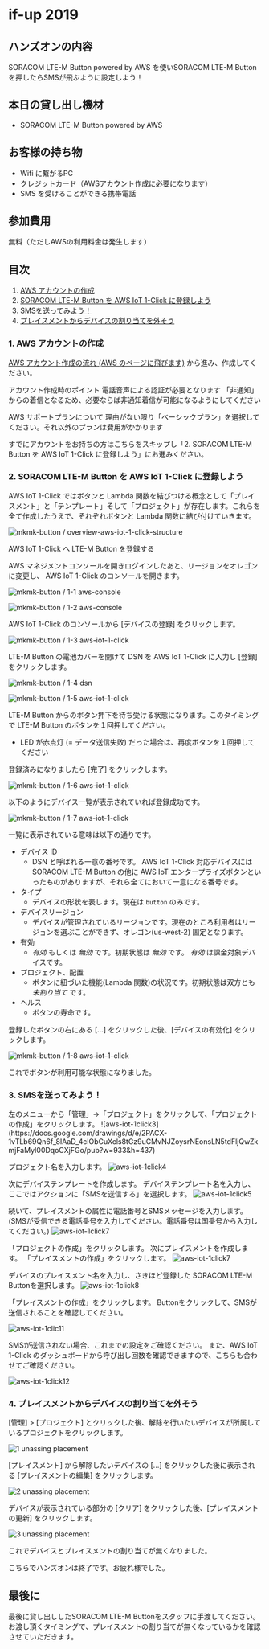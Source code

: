 # if-up 2019

## ハンズオンの内容
SORACOM LTE-M Button powered by AWS を使いSORACOM LTE-M Button を押したらSMSが飛ぶように設定しよう！

## 本日の貸し出し機材
* SORACOM LTE-M Button powered by AWS

## お客様の持ち物
* Wifi に繋がるPC
* クレジットカード（AWSアカウント作成に必要になります）
* SMS を受けることができる携帯電話

## 参加費用
無料（ただしAWSの利用料金は発生します）

## 目次
1. [AWS アカウントの作成](#content1)
2. [SORACOM LTE-M Button を AWS IoT 1-Click に登録しよう](#content2)
3. [SMSを送ってみよう！](#content3)
4. [プレイスメントからデバイスの割り当てを外そう](#content4)

<h3 id="content1">1. AWS アカウントの作成</h3>
<a href="https://aws.amazon.com/jp/register-flow/" target="_blank">AWS アカウント作成の流れ (AWS のページに飛びます)</a> から進み、作成してください。

アカウント作成時のポイント
電話音声による認証が必要となります
「非通知」からの着信となるため、必要ならば非通知着信が可能になるようにしてください

AWS サポートプランについて
理由がない限り「ベーシックプラン」を選択してください。それ以外のプランは費用がかかります

すでにアカウントをお持ちの方はこちらをスキップし「2. SORACOM LTE-M Button を AWS IoT 1-Click に登録しよう」にお進みください。

<h3 id="content2">2. SORACOM LTE-M Button を AWS IoT 1-Click に登録しよう</h3>

AWS IoT 1-Click ではボタンと Lambda 関数を結びつける概念として「プレイスメント」と「テンプレート」そして「プロジェクト」が存在します。これらを全て作成したうえで、それぞれボタンと Lambda 関数に結び付けていきます。

![mkmk-button / overview-aws-iot-1-click-structure](https://docs.google.com/drawings/d/e/2PACX-1vRNsm3bCso3sEDoLqx0F7ReWgvOUvpyxAxbIkRDHHhhhTCkIbc8xuLW2zwsfSFIkHntgxUSaXCoHC0B/pub?w=927&h=520)

AWS IoT 1-Click へ LTE-M Button を登録する

AWS マネジメントコンソールを開きログインしたあと、リージョンをオレゴンに変更し、 AWS IoT 1-Click のコンソールを開きます。

![mkmk-button / 1-1 aws-console](https://docs.google.com/drawings/d/e/2PACX-1vSzawNDQ3RDZ0RiN6lu1nv5Y57aUOlSuYoK47BZIs72nt6bHnlbhHf6QAn4bxmJQnZHmQES6gAAn-j5/pub?w=927&h=284)

![mkmk-button / 1-2 aws-console](https://docs.google.com/drawings/d/e/2PACX-1vTprwdD-l_uDEZbhNugIaePDUv9MYWYkXfxHFq4IA4fVNKfZFNrTqCWpDGMksArW7HhN7TtMWK_TKGF/pub?w=612&h=276)

AWS IoT 1-Click のコンソールから [デバイスの登録] をクリックします。

![mkmk-button / 1-3 aws-iot-1-click](https://docs.google.com/drawings/d/e/2PACX-1vRZ_OiMuE0UPvKG2QxIBfA1OP0laZJiDG4gWa-zwfcOqW6B82I3T0uCxasen8uCh_ttXJuHKBoye_q4/pub?w=752&h=216)

LTE-M Button の電池カバーを開けて DSN を AWS IoT 1-Click に入力し [登録] をクリックします。

![mkmk-button / 1-4 dsn](https://docs.google.com/drawings/d/e/2PACX-1vT5pWHfUR5phIDYUL0NdfyqZc5_fg3LxgomOqOSSvh6nDriZzSxMWNvRkBo8Hyl_CH9XBgKpJ9-t_iT/pub?w=532&h=352)

![mkmk-button / 1-5 aws-iot-1-click](https://docs.google.com/drawings/d/e/2PACX-1vR0FV0g7ywhbb7-02pDvuB-ZB3oiwfomAyUur4Lfx0pLKXQT2EcaSv6tK8RKDVg6GeDoLNG8Vk0j8W1/pub?w=578&h=516)

LTE-M Button からのボタン押下を待ち受ける状態になります。このタイミングで LTE-M Button のボタンを１回押してください。

* LED が赤点灯 (= データ送信失敗) だった場合は、再度ボタンを１回押してください

登録済みになりましたら [完了] をクリックします。

![mkmk-button / 1-6 aws-iot-1-click](https://docs.google.com/drawings/d/e/2PACX-1vSKoIzpJwqKkSXsDLEGAbdO4a6tKHx5-PKpSVv7KBWgY5_4wcZS3rhLZ_CSUlZ-Eqv6O4GsJFdPjAub/pub?w=499&h=726)

以下のようにデバイス一覧が表示されていれば登録成功です。

![mkmk-button / 1-7 aws-iot-1-click](https://docs.google.com/drawings/d/e/2PACX-1vQXuiKDLSeAUC9TbELS5yzMgC-_Ndl7KRuXcWScAYI_hu4t0xqK85Jn_qpGNSWwlxTdKCRTWqhdMd90/pub?w=929&h=315)

一覧に表示されている意味は以下の通りです。

* デバイス ID
    * DSN と呼ばれる一意の番号です。 AWS IoT 1-Click 対応デバイスには SORACOM LTE-M Button の他に AWS IoT エンタープライズボタンといったものがありますが、それら全てにおいて一意になる番号です。
* タイプ
    * デバイスの形状を表します。現在は `button` のみです。
* デバイスリージョン
    * デバイスが管理されているリージョンです。現在のところ利用者はリージョンを選ぶことができず、オレゴン(us-west-2) 固定となります。
* 有効
    * *有効* もしくは *無効* です。初期状態は *無効* です。 *有効* は課金対象デバイスです。 
* プロジェクト、配置
    * ボタンに紐づいた機能(Lambda 関数)の状況です。初期状態は双方とも _未割り当て_ です。
* ヘルス
    * ボタンの寿命です。

登録したボタンの右にある [...] をクリックした後、[デバイスの有効化] をクリックします。

![mkmk-button / 1-8 aws-iot-1-click](https://docs.google.com/drawings/d/e/2PACX-1vRZvuTrcEL7gn72cEFK11VO1HZticJRaUUgt0_znxQOX0MORBdVup1GDCdH32Rq1o_vLNqxP-Wm9p3c/pub?w=926&h=298)

これでボタンが利用可能な状態になりました。

<h3 id="content3">3. SMSを送ってみよう！</h3>
左のメニューから「管理」->「プロジェクト」をクリックして、「プロジェクトの作成」をクリックします。
![aws-iot-1click3](https://docs.google.com/drawings/d/e/2PACX-1vTLb69Qn6f_8IAaD_4clObCuXcls8tGz9uCMvNJZoysrNEonsLN5tdFljQwZkmjFaMyI00DqoCXjFGo/pub?w=933&amp;h=437)

プロジェクト名を入力します。
![aws-iot-1click4](https://docs.google.com/drawings/d/e/2PACX-1vSUawRU2ywznZ5Ukc35TQkA6YLeWEJZ3wKKvfDkdh1VIsVmA8dXKGGsKCxxlGl96kQFn2o-ns2MfIoG/pub?w=932&amp;h=567)

次にデバイステンプレートを作成します。 デバイステンプレート名を入力し、ここではアクションに「SMSを送信する」を選択します。
![aws-iot-1click5](https://docs.google.com/drawings/d/e/2PACX-1vQSLxymO2zZhUzAPpt9bFCMTS1qfsr4ATeJ-qtyhNjBSzqs0fjafEY8eJxeDtmLzKUOSytg8JtfdqLT/pub?w=929&amp;h=511)

続いて、プレイスメントの属性に電話番号とSMSメッセージを入力します。 (SMSが受信できる電話番号を入力してください。電話番号は国番号から入力してください。)
![aws-iot-1click7](https://docs.google.com/drawings/d/e/2PACX-1vS1Fy_7YSCb9HqnRaLYHzvdh0joAZfDrif-BV_xVz-Esyf3-jpAnzS1T_SwE-1sfxLe8ZnUvPqQzcva/pub?w=935&amp;h=426)


「プロジェクトの作成」をクリックします。
次にプレイスメントを作成します。 「プレイスメントの作成」をクリックします。
![aws-iot-1click7](https://docs.google.com/drawings/d/e/2PACX-1vS4xj56dkNmVD9uE5O9zHva6VCjIT9ZZW5ApdnHp0muL2ZMqVHeyDbOkLG0u-A14Eb8pD7gJarOwgWq/pub?w=936&amp;h=572)


デバイスのプレイスメント名を入力し、さきほど登録した SORACOM LTE-M Buttonを選択します。
![aws-iot-1click8](https://docs.google.com/drawings/d/e/2PACX-1vRQVthnV6fjzyEbkQ_dbhiD4cYeqMB0YFBDsI4gPg1E1lgbOoaZBwX7fSfDsv0i7YdvnwRgZjrhbC_X/pub?w=841&amp;h=692)

「プレイスメントの作成」をクリックします。
Buttonをクリックして、SMSが送信されることを確認してください。

![aws-iot-1clic11](https://docs.google.com/drawings/d/e/2PACX-1vQmP2TdPjM8wGSLbtQwAYzZrU29sctmPOlFB3rRUs8K-cGTm7MjVNZRbdMXU4bRvrck3wpHy9Igacwn/pub?w=323&amp;h=570)

SMSが送信されない場合、これまでの設定をご確認ください。 また、AWS IoT 1-Click のダッシュボードから呼び出し回数を確認できますので、こちらも合わせてご確認ください。

![aws-iot-1click12](https://docs.google.com/drawings/d/e/2PACX-1vQCVDnHA_m2gQuOwDHD_KQ1jKBetmxn7g2KxU5mnF27XBLRv21_ZhcrJhOCpBVQZUcoTkGnDiGF7UxS/pub?w=864&amp;h=688)


<h3 id="content4">4. プレイスメントからデバイスの割り当てを外そう</h3>


[管理] > [プロジェクト] とクリックした後、解除を行いたいデバイスが所属しているプロジェクトをクリックします。

![1 unassing placement](https://docs.google.com/drawings/d/e/2PACX-1vTKFP7PyM2LajuqPhfZ8Gc3bGus8fbi1xJ6alpcEoOKLmPiM9m0YZ9F8Zn0t8KSQvN61lZh4F4zxov1/pub?w=601&h=591)

[プレイスメント] から解除したいデバイスの [...] をクリックした後に表示される [プレイスメントの編集] をクリックします。

![2 unassing placement](https://docs.google.com/drawings/d/e/2PACX-1vS8f28yZgWHTjGktSFGbSNqRVgbbl1TX7Y99p2zlvbmd6r5rdVqvyCI9cNVvJiXp5KjJiO7XK71b6a-/pub?w=929&h=529)

デバイスが表示されている部分の [クリア] をクリックした後、[プレイスメントの更新] をクリックします。

![3 unassing placement](https://docs.google.com/drawings/d/e/2PACX-1vSAticSljF3nnjF3xLZrwUNKVY7PHmwzPjSfFJqmcJJ8-n6S1LMqUtdm_IVDrZdkfQThKlSLa-pbMls/pub?w=928&h=407)

これでデバイスとプレイスメントの割り当てが無くなりました。

こちらでハンズオンは終了です。お疲れ様でした。

## 最後に
最後に貸し出ししたSORACOM LTE-M Buttonをスタッフに手渡してください。
お渡し頂くタイミングで、プレイスメントの割り当てが無くなっているかを確認させていただきます。
